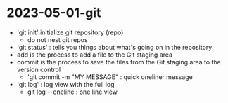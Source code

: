 
# 2023-05-01-git

- 'git init':initialize git repository (repo)
	- do not nest git repos
- 'git status' : tells you things about what's going on in the repository
- add is the process to add a file to the Git staging area
- commit is the process to save the files from the Git staging area to the version control
	- 'git commit -m "MY MESSAGE" : quick oneliner message 
- 'git log' : log view with the full log
	- git log --oneline  : one line view

